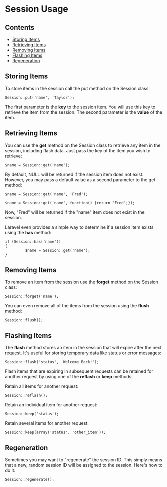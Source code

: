 # Session Usage

## Contents

- [Storing Items](#put)
- [Retrieving Items](#get)
- [Removing Items](#forget)
- [Flashing Items](#flash)
- [Regeneration](#regeneration)

<a name="put"></a>
## Storing Items

To store items in the session call the put method on the Session class:

	Session::put('name', 'Taylor');

The first parameter is the **key** to the session item. You will use this key to retrieve the item from the session. The second parameter is the **value** of the item.

<a name="get"></a>
## Retrieving Items

You can use the **get** method on the Session class to retrieve any item in the session, including flash data. Just pass the key of the item you wish to retrieve:

	$name = Session::get('name');

By default, NULL will be returned if the session item does not exist. However, you may pass a default value as a second parameter to the get method:

	$name = Session::get('name', 'Fred');

	$name = Session::get('name', function() {return 'Fred';});

Now, "Fred" will be returned if the "name" item does not exist in the session.

Laravel even provides a simple way to determine if a session item exists using the **has** method:

	if (Session::has('name'))
	{
			 $name = Session::get('name');
	}

<a name="forget"></a>
## Removing Items

To remove an item from the session use the **forget** method on the Session class:

	Session::forget('name');

You can even remove all of the items from the session using the **flush** method:

	Session::flush();

<a name="flash"></a>
## Flashing Items

The **flash** method stores an item in the session that will expire after the next request. It's useful for storing temporary data like status or error messages:

	Session::flash('status', 'Welcome Back!');

Flash items that are expiring in subsequent requests can be retained for another request by using one of the **reflash** or **keep** methods:

Retain all items for another request:

	Session::reflash();

Retain an individual item for another request:

	Session::keep('status');

Retain several items for another request:

	Session::keep(array('status', 'other_item'));

<a name="regeneration"></a>
## Regeneration

Sometimes you may want to "regenerate" the session ID. This simply means that a new, random session ID will be assigned to the session. Here's how to do it:

	Session::regenerate();